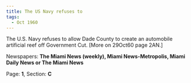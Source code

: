 ```yaml
---  
title: The US Navy refuses to  
tags:  
  - Oct 1960  
---  
```

  
The U.S. Navy refuses to allow Dade County to create an automobile artificial reef off Government Cut. [More on 29Oct60 page 2AN.]  
  
Newspapers: **The Miami News (weekly), Miami News-Metropolis, Miami Daily News or The Miami News**  
  
Page: **1**, Section: **C** 
